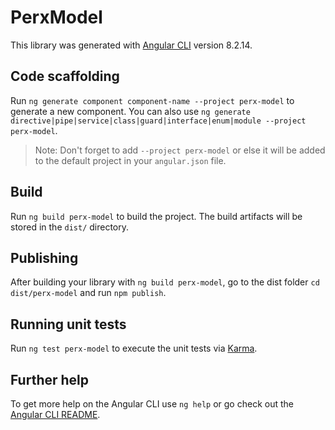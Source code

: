 # PerxModel

This library was generated with [Angular CLI](https://github.com/angular/angular-cli) version 8.2.14.

## Code scaffolding

Run `ng generate component component-name --project perx-model` to generate a new component. You can also use `ng generate directive|pipe|service|class|guard|interface|enum|module --project perx-model`.
> Note: Don't forget to add `--project perx-model` or else it will be added to the default project in your `angular.json` file. 

## Build

Run `ng build perx-model` to build the project. The build artifacts will be stored in the `dist/` directory.

## Publishing

After building your library with `ng build perx-model`, go to the dist folder `cd dist/perx-model` and run `npm publish`.

## Running unit tests

Run `ng test perx-model` to execute the unit tests via [Karma](https://karma-runner.github.io).

## Further help

To get more help on the Angular CLI use `ng help` or go check out the [Angular CLI README](https://github.com/angular/angular-cli/blob/master/README.md).
